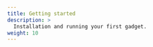 ```yaml
---
title: Getting started
description: >
  Installation and running your first gadget.
weight: 10
---
```

